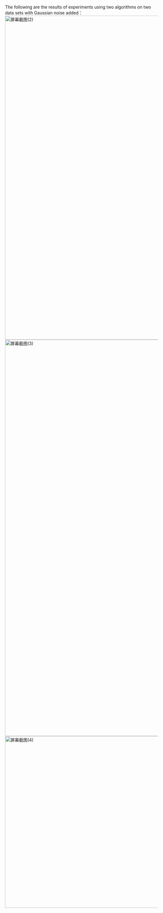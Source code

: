 The following are the results of experiments using two algorithms on two data sets with Gaussian noise added：
<img width="1006" height="1064" alt="屏幕截图(2)" src="https://github.com/user-attachments/assets/1c8ae2ba-d175-486c-ac5c-f0f25eb6e994" />
<img width="892" height="1302" alt="屏幕截图(3)" src="https://github.com/user-attachments/assets/ec42327f-c133-4e57-8ece-ec8e2254f848" />
<img width="838" height="564" alt="屏幕截图(4)" src="https://github.com/user-attachments/assets/66fd3ae4-cfae-4b14-8ebc-25717038c334" />
